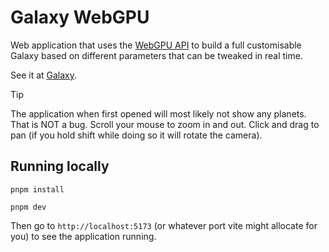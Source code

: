 # Galaxy WebGPU

Web application that uses the [WebGPU API](https://developer.mozilla.org/en-US/docs/Web/API/WebGPU_API) to build a full customisable Galaxy based on different parameters that can be tweaked in real time.

See it at [Galaxy](https://guilospanck.github.io/galaxy-webgpu/).

> [!TIP]
> The application when first opened will most likely not show any planets. That is NOT a bug. Scroll your mouse to zoom in and out. Click and drag to pan (if you hold shift while doing so it will rotate the camera).

## Running locally

```shell
pnpm install
```

```shell
pnpm dev
```

Then go to `http://localhost:5173` (or whatever port vite might allocate for you) to see the application running.

